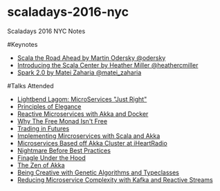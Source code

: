 # scaladays-2016-nyc
Scaladays 2016 NYC Notes

#Keynotes
- [Scala the Road Ahead by Martin Odersky @odersky](http://www.slideshare.net/Odersky/scala-days-nyc-2016)
- [Introducing the Scala Center by Heather Miller @heathercmiller](https://speakerdeck.com/heathermiller/introducing-the-scala-center)
- [Spark 2.0 by Matei Zaharia @matei_zaharia](http://www.slideshare.net/databricks/2016-spark-summit-east-keynote-matei-zaharia)

#Talks Attended

- [Lightbend Lagom: MicroServices "Just Right"](talks/lagom.md)
- [Principles of Elegance](talks/elegance.md)
- [Reactive Microservices with Akka and Docker](talks/microservices-akka-docker.md)
- [Why The Free Monad Isn't Free](talks/free-monad-is-not-free.md)
- [Trading in Futures](talks/trading-in-futures.md)
- [Implementing Mircroservices with Scala and Akka](talks/microservices-scala-akka.md)
- [Microservices Based off Akka Cluster at iHeartRadio](talks/microservices-iheartradio.md)
- [Nightmare Before Best Practices](talks/nightmare.md)
- [Finagle Under the Hood](talks/finagle.md)
- [The Zen of Akka](talks/zen-of-akka.md)
- [Being Creative with Genetic Algorithms and Typeclasses](talks/gen-alg-type-classes.md)
- [Reducing Microservice Complexity with Kafka and Reactive Streams](talks/mic-serv-less-compl-kafka-reactive-streams.md)
